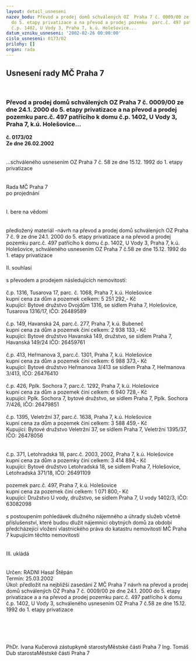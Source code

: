 ```yaml
---
layout: detail_usneseni
nazev_bodu: Převod a prodej domů schválených OZ  Praha 7 č. 0009/00 ze dne 24.1. 2000
  do 5. etapy privatizace a na převod a prodej pozemku  parc.č. 497 patřícího k domu
  č.p. 1402, U Vody 3, Praha 7, k.ú. Holešovice...
datum_vzniku_usneseni: '2002-02-26 00:00:00'
cislo_usneseni: 0173/02
prilohy: []
organ: rada
---
```

<div id="ucUsn_pList" class="usn">
	<span><h2>Usnesení rady MČ Praha 7 </h2>
<br></span><div class="standBody">
<span><h3>Převod a prodej domů schválených OZ  Praha 7 č. 0009/00 ze dne 24.1. 2000 do 5. etapy privatizace a na převod a prodej pozemku  parc.č. 497 patřícího k domu č.p. 1402, U Vody 3, Praha 7, k.ú. Holešovice...</h3></span><div class="center">
		<strong>č. 0173/02</strong><br>
	</div>
<div class="center">
		<strong>Ze dne 26.02.2002</strong><br><br>
	</div>
<br>...schváleného usnesením OZ Praha 7 č. 58  ze dne 15.12. 1992 do 1. etapy privatizace<br><br><br>Rada MČ Praha 7<br>po projednání<br><br><br>I.	bere na vědomí<br><br> <br>předložený materiál -návrh na  převod a prodej domů schválených OZ  Praha 7 č. 9 ze dne 24.1. 2000 do 5. etapy privatizace a na převod a prodej pozemku  parc.č. 497 patřícího k domu č.p. 1402, U Vody 3, Praha 7, k.ú. Holešovice, schváleného usnesením OZ Praha 7 č.58  ze dne 15.12. 1992 do 1. etapy privatizace<br><br>II.	souhlasí <br><br>s převodem a prodejem následujících  nemovitostí:<br><br>č.p. 1316, Tusarova 17, parc. č. 1068, Praha 7, k.ú. Holešovice<br>kupní cena za dům a pozemek celkem: 5 251 292,- Kč<br>kupující: Bytové družstvo Dvojdům 1316, se sídlem Praha 7, Holešovice, Tusarova 1316/17, IČO: 26489589<br><br>č.p. 149, Havanská 24, parc.č. 277, Praha 7, k.ú. Bubeneč<br>kupní cena za dům a pozemek činí celkem: 2 938 133,- Kč<br>kupující: Bytové družstvo Havanská 149, družstvo, se sídlem Praha 7, Havanská 149/24 IČO: 26459761<br><br>č.p. 413, Heřmanova 3,  parc.č. 1301, Praha 7, k.ú. Holešovice<br>kupní cena za dům a pozemek činí celkem: 6 988 373,- Kč<br>kupující: Bytové družstvo Heřmanova 3/413 se sídlem Praha 7, Heřmanova 3/413, IČO: 26476410<br><br>č.p. 426, Pplk. Sochora 7, parc.č. 1292, Praha 7, k.ú. Holešovice<br>kupní cena za dům a pozemek činí celkem: 6 940 728,- Kč<br>kupující: Pplk. Sochora 7, bytové družstvo, se sídlem Praha 7, Pplk. Sochora 7/426, IČO: 26479851<br><br>č.p. 1395, Veletržní 37, parc.č. 1638, Praha 7, k.ú. Holešovice<br>kupní cena za dům a pozemek činí celkem: 3 588 459,- Kč<br>Kupující: Bytové družstvo Veletržní 37, se sídlem Praha 7, Veletržní 1395/37, IČO: 26478056<br><br><br>č.p. 371, Letohradská 18, parc.č. 2003, 2002, Praha 7, k.ú. Holešovice<br>kupní cena za dům a pozemky činí celkem: 3 414 894,- Kč<br>kupující: Bytové družstvo Letohradská 18, se sídlem Praha 7, Holešovice, Letohradská 371/18, IČO: 26491109<br><br>pozemek parc.č. 497, Praha 7, k.ú. Holešovice<br>kupní cena za pozemek činí celkem: 1 071 800,- Kč<br>kupující: Družstvo U vody, družstvo, se sídlem Praha 7, U vody 1402/3, IČO: 63082098 <br><br>s postoupením pohledávek dlužného nájemného a úhrady služeb včetně příslušenství, které budou dlužit nájemníci obytných domů za období předcházející vložení vlastnického práva do katastru nemovitostí MČ Praha 7 kupujícím těchto nemovitostí<br><br><br>III.	ukládá <br><br> <br>Určen:	RADNI Hasal Štěpán<br>Termín: 25.03.2002<br>Úkol:	předložit na nejbližší zasedání Z MČ Praha 7 návrh na převod a prodej domů schválených OZ  Praha 7 č. 0009/00 ze dne 24.1. 2000 do 5. etapy privatizace a  a na převod a prodej pozemku  parc.č. 497 patřícího k domu č.p. 1402, U Vody 3, schváleného usnesením OZ Praha 7 č.58  ze dne 15.12. 1992 do 1. etapy privatizace<br> <br>	<br><br> <br>	<br>PhDr. Ivana Kučerová zástupkyně starostyMěstské části Praha 7	Ing. Tomáš Dub starostaMěstské části Praha 7<br>	<br><br>
</div>
</div>